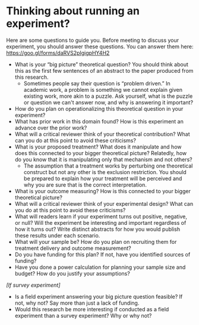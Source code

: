 # Thinking about running an experiment?

Here are some questions to guide you. Before meeting to discuss your experiment, you should answer these questions. You can answer them here: https://goo.gl/forms/daRVS2pIgigpHY4H2

- What is your “big picture” theoretical question? You should think about this as the first few sentences of an abstract to the paper produced from this research.
    - Sometimes people say their question is “problem driven.” In academic work, a problem is something we cannot explain given existing work, more akin to a puzzle. Ask yourself, what is the puzzle or question we can't answer now, and why is answering it important?
- How do you plan on operationalizing this theoretical question in your experiment? 
- What has prior work in this domain found? How is this experiment an advance over the prior work?
- What will a critical reviewer think of your theoretical contribution? What can you do at this point to avoid these criticisms?
- What is your proposed treatment? What does it manipulate and how does this connected to your bigger theoretical picture? Relatedly, how do you know that it is manipulating only that mechanism and not others?
    - The assumption that a treatment works by perturbing one theoretical construct but not any other is the exclusion restriction. You should be prepared to explain how your treatment will be perceived and why you are sure that is the correct interpretation.
- What is your outcome measuring? How is this connected to your bigger theoretical picture?
- What will a critical reviewer think of your experimental design? What can you do at this point to avoid these criticisms?
- What will readers learn if your experiment turns out positive, negative, or null? Will the experiment be interesting and important regardless of how it turns out? Write distinct abstracts for how you would publish these results under each scenario.
- What will your sample be? How do you plan on recruiting them for treatment delivery and outcome measurement?
- Do you have funding for this plan? If not, have you identified sources of funding?
- Have you done a power calculation for planning your sample size and budget? How do you justify your assumptions?

*[If survey experiment]*

- Is a field experiment answering your big picture question feasible? If not, why not? Say more than just a lack of funding.
- Would this research be more interesting if conducted as a field experiment than a survey experiment? Why or why not?
